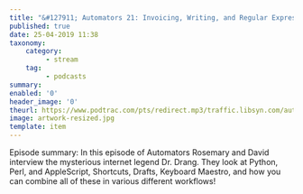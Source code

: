 ```yaml
---
title: "&#127911; Automators 21: Invoicing, Writing, and Regular Expressions with Dr. Drang"
published: true
date: 25-04-2019 11:38
taxonomy:
    category:
         - stream
    tag:
         - podcasts
summary:
enabled: '0'
header_image: '0'
theurl: https://www.podtrac.com/pts/redirect.mp3/traffic.libsyn.com/automatorsrelay/21_-_Dr_Drang.mp3
image: artwork-resized.jpg
template: item
---
```

 
Episode summary: In this episode of Automators Rosemary and David interview the mysterious internet legend Dr. Drang. They look at Python, Perl, and AppleScript, Shortcuts, Drafts, Keyboard Maestro, and how you can combine all of these in various different workflows!
